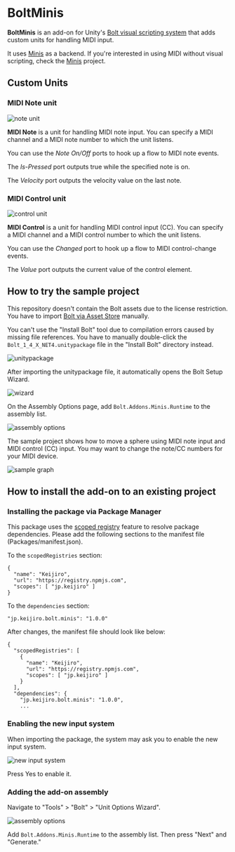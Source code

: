 BoltMinis
=========

**BoltMinis** is an add-on for Unity's [Bolt visual scripting system] that adds
custom units for handling MIDI input.

[Bolt visual scripting system]:
  https://assetstore.unity.com/packages/tools/visual-scripting/bolt-163802

It uses [Minis] as a backend. If you're interested in using MIDI without visual
scripting, check the [Minis] project.

[Minis]: https://github.com/keijiro/Minis

Custom Units
------------

### MIDI Note unit

![note unit](https://i.imgur.com/VWshujo.png)

**MIDI Note** is a unit for handling MIDI note input. You can specify a MIDI
channel and a MIDI note number to which the unit listens.

You can use the *Note On/Off* ports to hook up a flow to MIDI note events.

The *Is-Pressed* port outputs true while the specified note is on.

The *Velocity* port outputs the velocity value on the last note.

### MIDI Control unit

![control unit](https://i.imgur.com/C9MVkn2.png)

**MIDI Control** is a unit for handling MIDI control input (CC). You can specify
a MIDI channel and a MIDI control number to which the unit listens.

You can use the *Changed* port to hook up a flow to MIDI control-change events.

The *Value* port outputs the current value of the control element.

How to try the sample project
-----------------------------

This repository doesn't contain the Bolt assets due to the license restriction.
You have to import [Bolt via Asset Store] manually.

[Bolt via Asset Store]:
  https://assetstore.unity.com/packages/tools/visual-scripting/bolt-163802

You can't use the "Install Bolt" tool due to compilation errors caused by
missing file references. You have to manually double-click the
`Bolt_1_4_X_NET4.unitypackage` file in the "Install Bolt" directory instead.

![unitypackage](https://i.imgur.com/cNxH458.png)

After importing the unitypackage file, it automatically opens the Bolt Setup
Wizard.

![wizard](https://i.imgur.com/wxlvRh7.png)

On the Assembly Options page, add `Bolt.Addons.Minis.Runtime` to the assembly
list.

![assembly options](https://i.imgur.com/R87yar0.png)

The sample project shows how to move a sphere using MIDI note input and MIDI
control (CC) input. You may want to change the note/CC numbers for your MIDI
device.

![sample graph](https://i.imgur.com/J3zuM5C.png)

How to install the add-on to an existing project
------------------------------------------------

### Installing the package via Package Manager

This package uses the [scoped registry] feature to resolve package
dependencies. Please add the following sections to the manifest file
(Packages/manifest.json).

[scoped registry]: https://docs.unity3d.com/Manual/upm-scoped.html

To the `scopedRegistries` section:

```
{
  "name": "Keijiro",
  "url": "https://registry.npmjs.com",
  "scopes": [ "jp.keijiro" ]
}
```

To the `dependencies` section:

```
"jp.keijiro.bolt.minis": "1.0.0"
```

After changes, the manifest file should look like below:

```
{
  "scopedRegistries": [
    {
      "name": "Keijiro",
      "url": "https://registry.npmjs.com",
      "scopes": [ "jp.keijiro" ]
    }
  ],
  "dependencies": {
    "jp.keijiro.bolt.minis": "1.0.0",
    ...
```

### Enabling the new input system

When importing the package, the system may ask you to enable the new input
system.

![new input system](https://i.imgur.com/Oo0bkx7.png)

Press Yes to enable it.

### Adding the add-on assembly

Navigate to "Tools" > "Bolt" > "Unit Options Wizard".

![assembly options](https://i.imgur.com/R87yar0.png)

Add `Bolt.Addons.Minis.Runtime` to the assembly list. Then press "Next" and
"Generate."
